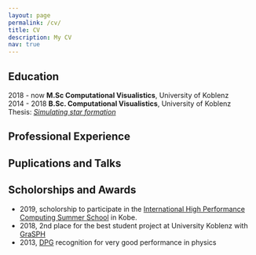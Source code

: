 ```yaml
---
layout: page
permalink: /cv/
title: CV
description: My CV
nav: true
---
```



## Education

2018 - now  **M.Sc Computational Visualistics**, University of Koblenz </br>
2014 - 2018 **B.Sc. Computational Visualistics**, University of Koblenz
            Thesis: [*Simulating star formation*](https://kola.opus.hbz-nrw.de/frontdoor/index/index/year/2018/docId/1638) 

## Professional Experience

## Puplications and Talks

## Scholorships and Awards

- 2019, scholorship to participate in the [International High Performance Computing Summer School](http://www.ihpcss.org/) in Kobe.
- 2018, 2nd place for the best student project at University Koblenz with [GraSPH](/projects/grasph) 
- 2013, [DPG](https://en.wikipedia.org/wiki/German_Physical_Society) recognition for very good performance in physics
